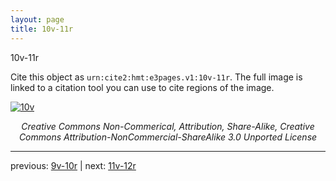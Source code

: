 ```yaml
---
layout: page
title: 10v-11r
---
```


10v-11r

Cite this object as `urn:cite2:hmt:e3pages.v1:10v-11r`. The full image is linked to a citation tool you can use to cite regions of the image.

[![10v](http://www.homermultitext.org/iipsrv?IIIF=/project/homer/pyramidal/deepzoom/hmt/e3bifolio/v1/E3_10v_11r.tif/full/800,/0/default.jpg)](http://www.homermultitext.org/ict2/?urn=urn:cite2:hmt:e3bifolio.v1:E3_10v_11r) 

<p style="text-align: center; font-style: italic;">Creative Commons Non-Commerical, Attribution, Share-Alike, Creative Commons Attribution-NonCommercial-ShareAlike 3.0 Unported License</p>

---

previous: [9v-10r](../9v-10r/) | next: [11v-12r](../11v-12r/)